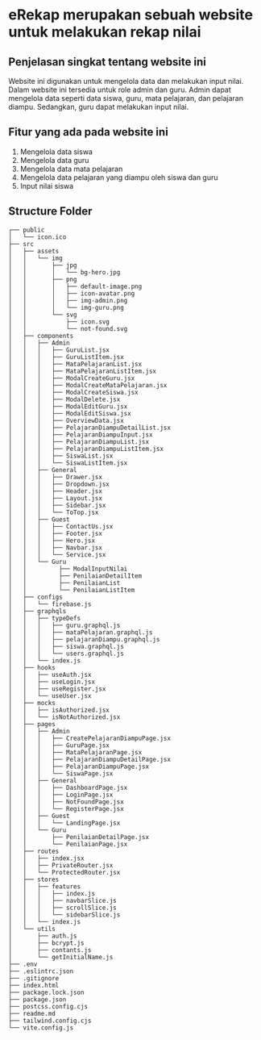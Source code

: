 # eRekap merupakan sebuah website untuk melakukan rekap nilai

## Penjelasan singkat tentang website ini

Website ini digunakan untuk mengelola data dan melakukan input nilai. Dalam website ini tersedia untuk role admin dan guru. Admin dapat mengelola data seperti data siswa, guru, mata pelajaran, dan pelajaran diampu. Sedangkan, guru dapat melakukan input nilai.

## Fitur yang ada pada website ini

1. Mengelola data siswa
2. Mengelola data guru
3. Mengelola data mata pelajaran
4. Mengelola data pelajaran yang diampu oleh siswa dan guru
5. Input nilai siswa

## Structure Folder

```
┌── public
│   └── icon.ico
├── src
│	├── assets
│   │   └── img
│   │       ├── jpg
│   │       │   └── bg-hero.jpg
│   │       ├── png
│   │       │   ├── default-image.png
│   │       │   ├── icon-avatar.png
│   │       │   ├── img-admin.png
│   │       │   └── img-guru.png
│   │       └── svg
│   │           ├── icon.svg
│   │           └── not-found.svg
│	├── components
│   │   ├── Admin
│   │   │   ├── GuruList.jsx
│   │   │   ├── GuruListItem.jsx
│   │   │   ├── MataPelajaranList.jsx
│   │   │   ├── MataPelajaranListItem.jsx
│   │   │   ├── ModalCreateGuru.jsx
│   │   │   ├── ModalCreateMataPelajaran.jsx
│   │   │   ├── ModalCreateSiswa.jsx
│   │   │   ├── ModalDelete.jsx
│   │   │   ├── ModalEditGuru.jsx
│   │   │   ├── ModalEditSiswa.jsx
│   │   │   ├── OverviewData.jsx
│   │   │   ├── PelajaranDiampuDetailList.jsx
│   │   │   ├── PelajaranDiampuInput.jsx
│   │   │   ├── PelajaranDiampuList.jsx
│   │   │   ├── PelajaranDiampuListItem.jsx
│   │   │   ├── SiswaList.jsx
│   │   │   └── SiswaListItem.jsx
│   │   ├── General
│   │   │   ├── Drawer.jsx
│   │   │   ├── Dropdown.jsx
│   │   │   ├── Header.jsx
│   │   │   ├── Layout.jsx
│   │   │   ├── Sidebar.jsx
│   │   │   └── ToTop.jsx
│   │   ├── Guest
│   │   │   ├── ContactUs.jsx
│   │   │   ├── Footer.jsx
│   │   │   ├── Hero.jsx
│   │   │   ├── Navbar.jsx
│   │   │   └── Service.jsx
│   │   └── Guru
│   │         ├── ModalInputNilai
│   │         ├── PenilaianDetailItem
│   │         ├── PenilaianList
│   │         └── PenilaianListItem
│	├── configs
│   │   └── firebase.js
│	├── graphqls
│   │   ├── typeDefs
│   │   │   ├── guru.graphql.js
│   │   │   ├── mataPelajaran.graphql.js
│   │   │   ├── pelajaranDiampu.graphql.js
│   │   │   ├── siswa.graphql.js
│   │   │   └── users.graphql.js
│   │   └── index.js
│	├── hooks
│   │   ├── useAuth.jsx
│   │   ├── useLogin.jsx
│   │   ├── useRegister.jsx
│   │   └── useUser.jsx
│	├── mocks
│   │   ├── isAuthorized.jsx
│   │   └── isNotAuthorized.jsx
│	├── pages
│	│   ├── Admin
│   │   │   ├── CreatePelajaranDiampuPage.jsx
│   │   │   ├── GuruPage.jsx
│   │   │   ├── MataPelajaranPage.jsx
│   │   │   ├── PelajaranDiampuDetailPage.jsx
│   │   │   ├── PelajaranDiampuPage.jsx
│   │   │   └── SiswaPage.jsx
│	│	├── General
│   │   │   ├── DashboardPage.jsx
│   │   │   ├── LoginPage.jsx
│   │   │   ├── NotFoundPage.jsx
│   │   │   └── RegisterPage.jsx
│	│	├── Guest
│   │   │   └── LandingPage.jsx
│	│	└── Guru
│   │       ├── PenilaianDetailPage.jsx
│   │       └── PenilaianPage.jsx
│   ├── routes
│   │   ├── index.jsx
│   │   ├── PrivateRouter.jsx
│   │   └── ProtectedRouter.jsx
│   ├── stores
│   │   ├── features
│   │   │   ├── index.js
│   │   │   ├── navbarSlice.js
│   │   │   ├── scrollSlice.js
│   │   │   └── sidebarSlice.js
│   │   └── index.js
│   └── utils
│       ├── auth.js
│       ├── bcrypt.js
│       ├── contants.js
│       └── getInitialName.js
├── .env
├── .eslintrc.json
├── .gitignore
├── index.html
├── package.lock.json
├── package.json
├── postcss.config.cjs
├── readme.md
├── tailwind.config.cjs
└── vite.config.js
```
